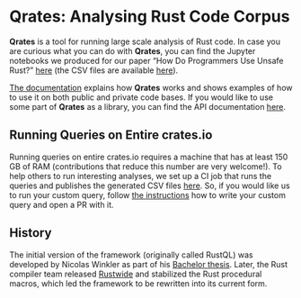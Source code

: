 # Qrates: Analysing Rust Code Corpus

**Qrates** is a tool for running large scale analysis of Rust code. In case you are curious what you can do with **Qrates**, you can find the Jupyter notebooks we produced for our paper “How Do Programmers Use Unsafe Rust?” [here](./reports) (the CSV files are available [here](https://doi.org/10.5281/zenodo.4026639)).

[The documentation](https://rust-corpus.github.io/qrates/) explains how **Qrates** works and shows examples of how to use it on both public and private code bases. If you would like to use some part of **Qrates** as a library, you can find the API documentation [here](https://rust-corpus.github.io/qrates/doc/corpus_manager/index.html).

## Running Queries on Entire crates.io

Running queries on entire crates.io requires a machine that has at least 150 GB of RAM (contributions that reduce this number are very welcome!). To help others to run interesting analyses, we set up a CI job that runs the queries and publishes the generated CSV files [here](https://pmserver.inf.ethz.ch/rust-corpus/query-results.tar.gz). So, if you would like us to run your custom query, follow [the instructions](https://rust-corpus.github.io/qrates/queries_add_new.html) how to write your custom query and open a PR with it.

## History

The initial version of the framework (originally called RustQL) was developed by Nicolas Winkler as part of his [Bachelor thesis](https://ethz.ch/content/dam/ethz/special-interest/infk/chair-program-method/pm/documents/Education/Theses/Nicolas_Winkler_BA_report.pdf). Later, the Rust compiler team released [Rustwide](https://github.com/rust-lang/rustwide/) and stabilized the Rust procedural macros, which led the framework to be rewritten into its current form.


